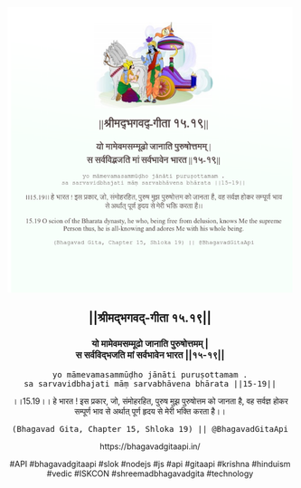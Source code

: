 <img src="../../asset/BG_15_19.png"/>
<center><h2>||श्रीमद्‍भगवद्‍-गीता १५.१९||</h2>
<h3>यो मामेवमसम्मूढो जानाति पुरुषोत्तमम् |<br/>स सर्वविद्भजति मां सर्वभावेन भारत ||१५-१९||</h3>
<pre>yo māmevamasammūḍho jānāti puruṣottamam .<br/>sa sarvavidbhajati māṃ sarvabhāvena bhārata ||15-19||</pre>
<p>।।15.19।। हे भारत ! इस प्रकार, जो, संमोहरहित, पुरुष मुझ पुरुषोत्तम को जानता है, वह सर्वज्ञ होकर सम्पूर्ण भाव से अर्थात् पूर्ण हृदय से मेरी भक्ति करता है।।</p>
<pre>(Bhagavad Gita, Chapter 15, Shloka 19) || @BhagavadGitaApi</pre><p>https://bhagavadgitaapi.in/</p><p>#API #bhagavadgitaapi #slok #nodejs #js #api #gitaapi #krishna #hinduism #vedic #ISKCON #shreemadbhagavadgita #technology</p></center>